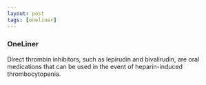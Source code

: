 ```yaml
---
layout: post
tags: [oneliner]
---
```



### OneLiner

Direct thrombin inhibitors, such as lepirudin and bivalirudin, are oral medications that can be used in the event of heparin-induced thrombocytopenia.
